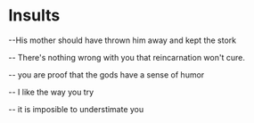 # Insults

--His mother should have thrown him away and kept the stork

-- There's nothing wrong with you that reincarnation won't cure.

-- you are proof that the gods have a sense of humor

-- I like the way you try

-- it is imposible to understimate you

